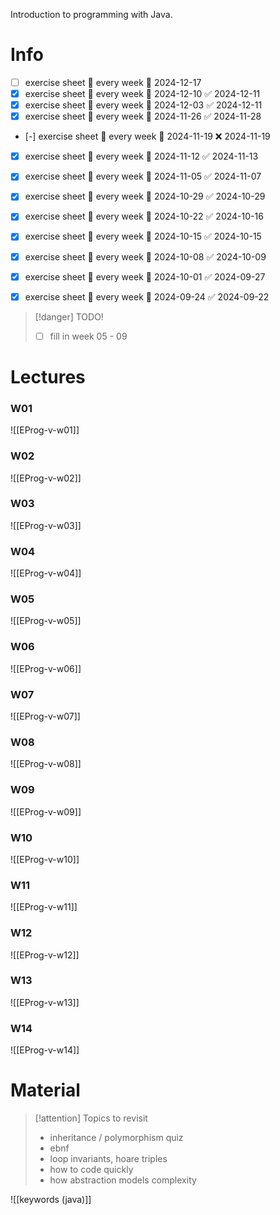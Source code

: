 
Introduction to programming with Java.

# Info

- [ ] exercise sheet 🔁 every week 📅 2024-12-17
- [x] exercise sheet 🔁 every week 📅 2024-12-10 ✅ 2024-12-11
- [x] exercise sheet 🔁 every week 📅 2024-12-03 ✅ 2024-12-11
- [x] exercise sheet 🔁 every week 📅 2024-11-26 ✅ 2024-11-28
- [-] exercise sheet 🔁 every week 📅 2024-11-19 ❌ 2024-11-19
- [x] exercise sheet 🔁 every week 📅 2024-11-12 ✅ 2024-11-13
- [x] exercise sheet 🔁 every week 📅 2024-11-05 ✅ 2024-11-07
- [x] exercise sheet 🔁 every week 📅 2024-10-29 ✅ 2024-10-29
- [x] exercise sheet 🔁 every week 📅 2024-10-22 ✅ 2024-10-16
- [x] exercise sheet 🔁 every week 📅 2024-10-15 ✅ 2024-10-15
- [x] exercise sheet 🔁 every week 📅 2024-10-08 ✅ 2024-10-09
- [x] exercise sheet 🔁 every week 📅 2024-10-01 ✅ 2024-09-27
- [x] exercise sheet 🔁 every week 📅 2024-09-24 ✅ 2024-09-22


> [!danger] TODO!
> - [ ] fill in week 05 - 09


# Lectures

### W01
![[EProg-v-w01]]

### W02
![[EProg-v-w02]]

### W03
![[EProg-v-w03]]

### W04
![[EProg-v-w04]]

### W05
![[EProg-v-w05]]

### W06
![[EProg-v-w06]]

### W07
![[EProg-v-w07]]

### W08
![[EProg-v-w08]]

### W09
![[EProg-v-w09]]

### W10
![[EProg-v-w10]]

### W11
![[EProg-v-w11]]

### W12
![[EProg-v-w12]]

### W13
![[EProg-v-w13]]

### W14
![[EProg-v-w14]]



# Material

> [!attention] Topics to revisit
> - inheritance / polymorphism quiz
> - ebnf
> - loop invariants, hoare triples
> - how to code quickly
> - how abstraction models complexity

![[keywords (java)]]
